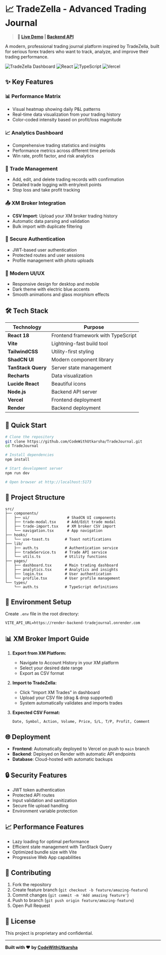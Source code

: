 # 📈 TradeZella - Advanced Trading Journal

> **🚀 [Live Demo](https://trade-track-phi.vercel.app) | [Backend API](https://render-backend-tradejournal.onrender.com)**

A modern, professional trading journal platform inspired by TradeZella, built for serious forex traders who want to track, analyze, and improve their trading performance.

![TradeZella Dashboard](https://img.shields.io/badge/Status-Live-brightgreen) ![React](https://img.shields.io/badge/React-18-blue) ![TypeScript](https://img.shields.io/badge/TypeScript-5-blue) ![Vercel](https://img.shields.io/badge/Deployed%20on-Vercel-black)

## ✨ Key Features

### 📊 **Performance Matrix**
- Visual heatmap showing daily P&L patterns
- Real-time data visualization from your trading history
- Color-coded intensity based on profit/loss magnitude

### 📈 **Analytics Dashboard** 
- Comprehensive trading statistics and insights
- Performance metrics across different time periods
- Win rate, profit factor, and risk analytics

### 💼 **Trade Management**
- Add, edit, and delete trading records with confirmation
- Detailed trade logging with entry/exit points
- Stop loss and take profit tracking

### 📤 **XM Broker Integration**
- **CSV Import**: Upload your XM broker trading history
- Automatic data parsing and validation
- Bulk import with duplicate filtering

### 🔐 **Secure Authentication**
- JWT-based user authentication
- Protected routes and user sessions
- Profile management with photo uploads

### 🎨 **Modern UI/UX**
- Responsive design for desktop and mobile
- Dark theme with electric blue accents
- Smooth animations and glass morphism effects

## 🛠 Tech Stack

| Technology | Purpose |
|------------|---------|
| **React 18** | Frontend framework with TypeScript |
| **Vite** | Lightning-fast build tool |
| **TailwindCSS** | Utility-first styling |
| **ShadCN UI** | Modern component library |
| **TanStack Query** | Server state management |
| **Recharts** | Data visualization |
| **Lucide React** | Beautiful icons |
| **Node.js** | Backend API server |
| **Vercel** | Frontend deployment |
| **Render** | Backend deployment |

## 🚀 Quick Start

```bash
# Clone the repository
git clone https://github.com/CodeWithUtkarsha/TradeJournal.git
cd TradeJournal

# Install dependencies
npm install

# Start development server
npm run dev

# Open browser at http://localhost:5173
```

## 📁 Project Structure

```
src/
├── components/
│   ├── ui/                 # ShadCN UI components
│   ├── trade-modal.tsx     # Add/Edit trade modal
│   ├── trade-import.tsx    # XM broker CSV import
│   └── navigation.tsx      # App navigation
├── hooks/
│   └── use-toast.ts       # Toast notifications
├── lib/
│   ├── auth.ts            # Authentication service
│   ├── tradeService.ts    # Trade API service
│   └── utils.ts           # Utility functions
├── pages/
│   ├── dashboard.tsx      # Main trading dashboard
│   ├── analytics.tsx      # Analytics and insights
│   ├── login.tsx          # User authentication
│   └── profile.tsx        # User profile management
└── types/
    └── auth.ts            # TypeScript definitions
```

## 🔧 Environment Setup

Create `.env` file in the root directory:

```env
VITE_API_URL=https://render-backend-tradejournal.onrender.com
```

## 📊 XM Broker Import Guide

1. **Export from XM Platform:**
   - Navigate to Account History in your XM platform
   - Select your desired date range
   - Export as CSV format

2. **Import to TradeZella:**
   - Click "Import XM Trades" in dashboard
   - Upload your CSV file (drag & drop supported)
   - System automatically validates and imports trades

3. **Expected CSV Format:**
   ```
   Date, Symbol, Action, Volume, Price, S/L, T/P, Profit, Comment
   ```

## 🌐 Deployment

- **Frontend**: Automatically deployed to Vercel on push to `main` branch
- **Backend**: Deployed on Render with automatic API endpoints
- **Database**: Cloud-hosted with automatic backups

## 🔒 Security Features

- JWT token authentication
- Protected API routes
- Input validation and sanitization
- Secure file upload handling
- Environment variable protection

## 📈 Performance Features

- Lazy loading for optimal performance
- Efficient state management with TanStack Query
- Optimized bundle size with Vite
- Progressive Web App capabilities

## 🤝 Contributing

1. Fork the repository
2. Create feature branch (`git checkout -b feature/amazing-feature`)
3. Commit changes (`git commit -m 'Add amazing feature'`)
4. Push to branch (`git push origin feature/amazing-feature`)
5. Open Pull Request

## 📄 License

This project is proprietary and confidential.

---

**Built with ❤️ by [CodeWithUtkarsha](https://github.com/CodeWithUtkarsha)**
